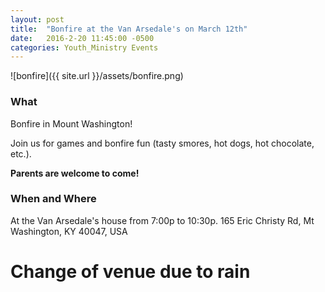 ```yaml
---
layout: post
title:  "Bonfire at the Van Arsedale's on March 12th"
date:   2016-2-20 11:45:00 -0500
categories: Youth_Ministry Events
---
```


![bonfire]({{ site.url }}/assets/bonfire.png)

### What

Bonfire in Mount Washington!

Join us for games and bonfire fun (tasty smores, hot dogs, hot chocolate, etc.).

**Parents are welcome to come!**

### When and Where 

At the Van Arsedale's house from 7:00p to 10:30p.
165 Eric Christy Rd, Mt Washington, KY 40047, USA

# Change of venue due to rain